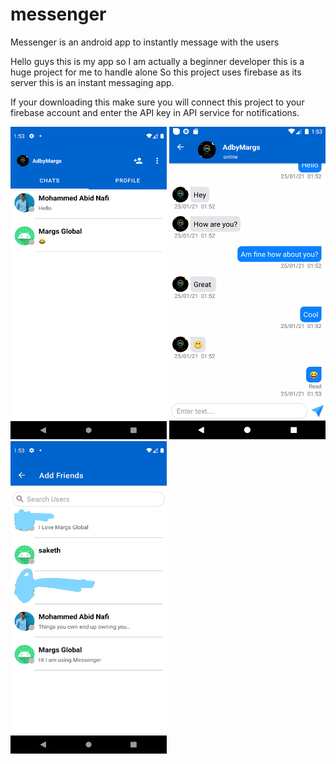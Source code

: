# messenger
Messenger is an android app to instantly message with the users

Hello guys this is my app so I am actually a beginner developer this is a huge project for me to handle alone So this project uses firebase as its server this is an instant messaging app.

If your downloading this make sure you will connect this project to your firebase account and enter the API key in API service for notifications.

<img src="images/Screenshot_20210125_135329.png" width="250" height="500">
<img src="images/Screenshot_20210125_135317.png" width="250" height="500"> <img src="images/InkedScreenshot_20210125_135338_LI.jpg" width="250" height="500">

